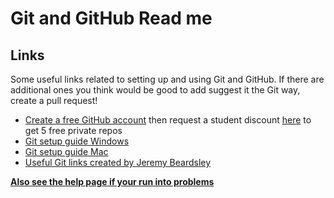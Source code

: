 # Git and GitHub Read me

## Links
Some useful links related to setting up and using Git and GitHub.  If there are additional ones you think would be good to add suggest it the Git way, create a pull request!

* [Create a free GitHub account](https://help.github.com/articles/signing-up-for-a-new-github-account/) then request a student discount [here](https://education.github.com/) to get 5 free private repos
* [Git setup guide Windows](https://gist.github.com/dmangiarelli/1a0ae107aaa5c478c51e)
* [Git setup guide Mac](https://github.com/wYaobiz/YaoAt505/blob/master/GitForMacOSXSetup.md)
* [Useful Git links created by Jeremy Beardsley](https://gist.github.com/jeremybeardsley/43b1432120e244745454)

**[Also see the help page if your run into problems](Help-Git-GitHub.md)**